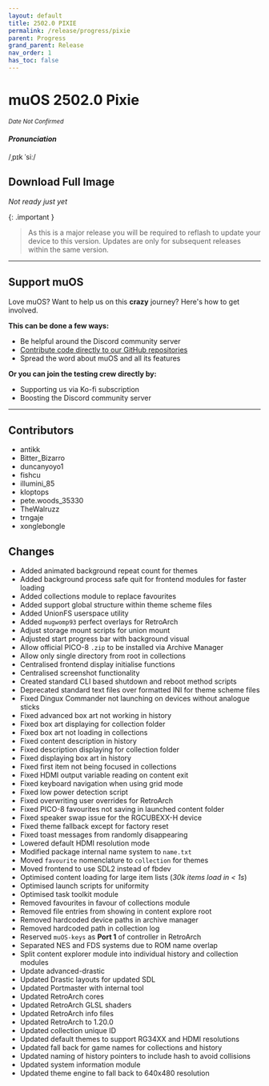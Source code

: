 ```yaml
---
layout: default
title: 2502.0 PIXIE
permalink: /release/progress/pixie
parent: Progress
grand_parent: Release
nav_order: 1
has_toc: false
---
```


# muOS 2502.0 Pixie

_<small>Date Not Confirmed</small>_

#### _Pronunciation_

/ˌpɪk ˈsiː/

## Download Full Image

_Not ready just yet_

{: .important }
> As this is a major release you will be required to reflash to update your device to this version. Updates are only
> for subsequent releases within the same version.

<hr>

## Support muOS

Love muOS? Want to help us on this **crazy** journey? Here's how to get involved.

**This can be done a few ways:**

* Be helpful around the Discord community server
* [Contribute code directly to our GitHub repositories](https://github.com/MustardOS)
* Spread the word about muOS and all its features

**Or you can join the testing crew directly by:**

* Supporting us via Ko-fi subscription
* Boosting the Discord community server

<hr>

## Contributors

* antikk
* Bitter_Bizarro
* duncanyoyo1
* fishcu
* illumini_85
* kloptops
* pete.woods_35330
* TheWalruzz
* trngaje
* xonglebongle

## Changes

* Added animated background repeat count for themes
* Added background process safe quit for frontend modules for faster loading
* Added collections module to replace favourites
* Added support global structure within theme scheme files
* Added UnionFS userspace utility
* Added `mugwomp93` perfect overlays for RetroArch
* Adjust storage mount scripts for union mount
* Adjusted start progress bar with background visual
* Allow official PICO-8 `.zip` to be installed via Archive Manager
* Allow only single directory from root in collections
* Centralised frontend display initialise functions
* Centralised screenshot functionality
* Created standard CLI based shutdown and reboot method scripts
* Deprecated standard text files over formatted INI for theme scheme files
* Fixed Dingux Commander not launching on devices without analogue sticks
* Fixed advanced box art not working in history
* Fixed box art displaying for collection folder
* Fixed box art not loading in collections
* Fixed content description in history
* Fixed description displaying for collection folder
* Fixed displaying box art in history
* Fixed first item not being focused in collections
* Fixed HDMI output variable reading on content exit
* Fixed keyboard navigation when using grid mode
* Fixed low power detection script
* Fixed overwriting user overrides for RetroArch
* Fixed PICO-8 favourites not saving in launched content folder
* Fixed speaker swap issue for the RGCUBEXX-H device
* Fixed theme fallback except for factory reset
* Fixed toast messages from randomly disappearing
* Lowered default HDMI resolution mode
* Modified package internal name system to `name.txt`
* Moved `favourite` nomenclature to `collection` for themes
* Moved frontend to use SDL2 instead of fbdev
* Optimised content loading for large item lists (_30k items load in < 1s_)
* Optimised launch scripts for uniformity
* Optimised task toolkit module
* Removed favourites in favour of collections module
* Removed file entries from showing in content explore root
* Removed hardcoded device paths in archive manager
* Removed hardcoded path in collection log
* Reserved `muOS-keys` as **Port 1** of controller in RetroArch
* Separated NES and FDS systems due to ROM name overlap
* Split content explorer module into individual history and collection modules
* Update advanced-drastic
* Updated Drastic layouts for updated SDL
* Updated Portmaster with internal tool
* Updated RetroArch cores
* Updated RetroArch GLSL shaders
* Updated RetroArch info files
* Updated RetroArch to 1.20.0
* Updated collection unique ID
* Updated default themes to support RG34XX and HDMI resolutions
* Updated fall back for game names for collections and history
* Updated naming of history pointers to include hash to avoid collisions
* Updated system information module
* Updated theme engine to fall back to 640x480 resolution
